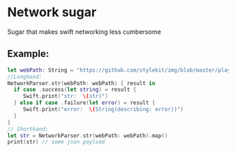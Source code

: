 # Network sugar
Sugar that makes swift networking less cumbersome

## Example:

```swift
let webPath: String = "https://github.com/stylekit/img/blob/master/playlist.json?raw=true"
//Longhand:
NetworkParser.str(webPath: webPath) { result in
  if case .success(let string) = result {
     Swift.print("str:  \(str)")
  } else if case .failure(let error) = result {
     Swift.print("error:  \(String(describing: error))")
  }
}
// Shorthand:
let str = NetworkParser.str(webPath: webPath).map()
print(str) // some json payload
```
